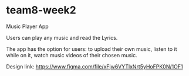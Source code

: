 # team8-week2


Music Player App

Users can play any music and read the  Lyrics.

The app has the option for users:
to upload their own music,
listen to it while on it,
watch music videos of their chosen music.

Design link:
https://www.figma.com/file/xFjw6VYTlxNrt5yHoFPK0N/1OF1
